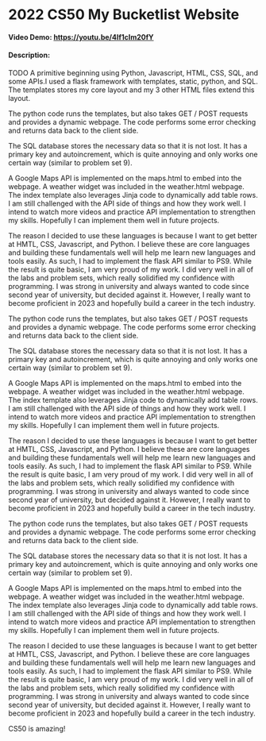 # 2022 CS50 My Bucketlist Website
#### Video Demo:  <https://youtu.be/4If1cIm20fY>
#### Description:
TODO
A primitive beginning using Python, Javascript, HTML, CSS, SQL, and some APIs.I used a flask framework with templates, static, python, and SQL. The templates stores my core layout and my 3 other HTML files extend this layout.

The python code runs the templates, but also takes GET / POST requests and provides a dynamic webpage. The code performs some error checking and returns data back to the client side.

The SQL database stores the necessary data so that it is not lost. It has a primary key and autoincrement, which is quite annoying and only works one certain way (similar to problem set 9).

A Google Maps API is implemented on the maps.html to embed into the webpage. A weather widget was included in the weather.html webpage. The index template also leverages Jinja code to dynamically add table rows. I am still challenged with the API side of things and how they work well. I intend to watch more videos and practice API implementation to strengthen my skills. Hopefully I can implement them well in future projects.

The reason I decided to use these languages is because I want to get better at HMTL, CSS, Javascript, and Python. I believe these are core languages and building these fundamentals well will help me learn new languages and tools easily. As such, I had to implement the flask API similar to PS9. While the result is quite basic, I am very proud of my work. I did very well in all of the labs and problem sets, which really solidified my confidence with programming. I was strong in university and always wanted to code since second year of university, but decided against it. However, I really want to become proficient in 2023 and hopefully build a career in the tech industry.

The python code runs the templates, but also takes GET / POST requests and provides a dynamic webpage. The code performs some error checking and returns data back to the client side.

The SQL database stores the necessary data so that it is not lost. It has a primary key and autoincrement, which is quite annoying and only works one certain way (similar to problem set 9).

A Google Maps API is implemented on the maps.html to embed into the webpage. A weather widget was included in the weather.html webpage. The index template also leverages Jinja code to dynamically add table rows. I am still challenged with the API side of things and how they work well. I intend to watch more videos and practice API implementation to strengthen my skills. Hopefully I can implement them well in future projects.

The reason I decided to use these languages is because I want to get better at HMTL, CSS, Javascript, and Python. I believe these are core languages and building these fundamentals well will help me learn new languages and tools easily. As such, I had to implement the flask API similar to PS9. While the result is quite basic, I am very proud of my work. I did very well in all of the labs and problem sets, which really solidified my confidence with programming. I was strong in university and always wanted to code since second year of university, but decided against it. However, I really want to become proficient in 2023 and hopefully build a career in the tech industry.

The python code runs the templates, but also takes GET / POST requests and provides a dynamic webpage. The code performs some error checking and returns data back to the client side.

The SQL database stores the necessary data so that it is not lost. It has a primary key and autoincrement, which is quite annoying and only works one certain way (similar to problem set 9).

A Google Maps API is implemented on the maps.html to embed into the webpage. A weather widget was included in the weather.html webpage. The index template also leverages Jinja code to dynamically add table rows. I am still challenged with the API side of things and how they work well. I intend to watch more videos and practice API implementation to strengthen my skills. Hopefully I can implement them well in future projects.

The reason I decided to use these languages is because I want to get better at HMTL, CSS, Javascript, and Python. I believe these are core languages and building these fundamentals well will help me learn new languages and tools easily. As such, I had to implement the flask API similar to PS9. While the result is quite basic, I am very proud of my work. I did very well in all of the labs and problem sets, which really solidified my confidence with programming. I was strong in university and always wanted to code since second year of university, but decided against it. However, I really want to become proficient in 2023 and hopefully build a career in the tech industry.

CS50 is amazing!